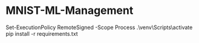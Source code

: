 # MNIST-ML-Management

Set-ExecutionPolicy RemoteSigned -Scope Process
.\venv\Scripts\activate  
pip install -r requirements.txt